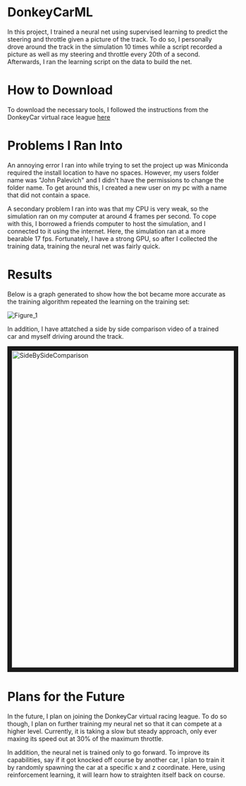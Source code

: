 # DonkeyCarML
  In this project, I trained a neural net using supervised learning to predict the steering and throttle given a picture of the track. To do so, I personally drove around the track in the simulation 10 times while a script recorded a picture as well as my steering and throttle every 20th of a second. Afterwards, I ran the learning script on the data to build the net.
# How to Download
  To download the necessary tools, I followed the instructions from the DonkeyCar virtual race league [here](https://docs.donkeycar.com/guide/simulator/) 
# Problems I Ran Into
  An annoying error I ran into while trying to set the project up was Miniconda required the install location to have no spaces. However, my users folder name was "John Palevich" and I didn't have the permissions to change the folder name. To get around this, I created a new user on my pc with a name that did not contain a space. <p>
  A secondary problem I ran into was that my CPU is very weak, so the simulation ran on my computer at around 4 frames per second. To cope with this, I borrowed a friends computer to host the simulation, and I connected to it using the internet. Here, the simulation ran at a more bearable 17 fps. Fortunately, I have a strong GPU, so after I collected the training data, training the neural net was fairly quick.

# Results
  Below is a graph generated to show how the bot became more accurate as the training algorithm repeated the learning on the training set: <p>
![Figure_1](https://user-images.githubusercontent.com/22034172/81135882-b0fe6e80-8f0e-11ea-9470-2abfccb8df11.png)
<p>
  In addition, I have attatched a side by side comparison video of a trained car and myself driving around the track. <p>
<a href="http://www.youtube.com/watch?feature=player_embedded&v=Z4yH-NK1KHg
" target="_blank"><img src="http://img.youtube.com/vi/Z4yH-NK1KHg/0.jpg" 
alt="SideBySideComparison" width="960" height="720" border="10" /></a>
  
# Plans for the Future
  In the future, I plan on joining the DonkeyCar virtual racing league. To do so though, I plan on further training my neural net so that it can compete at a higher level. Currently, it is taking a slow but steady approach, only ever maxing its speed out at 30% of the maximum throttle. <p>
   In addition, the neural net is trained only to go forward. To improve its capabilities, say if it got knocked off course by another car, I plan to train it by randomly spawning the car at a specific x and z coordinate. Here, using reinforcement learning, it will learn how to straighten itself back on course.
